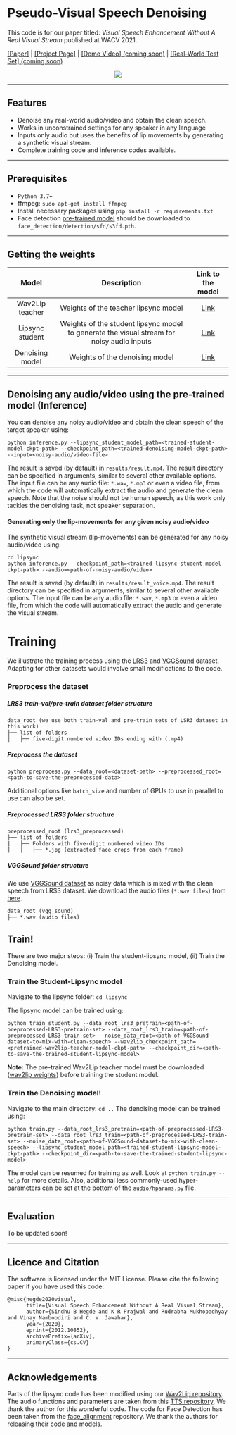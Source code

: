 

# Pseudo-Visual Speech Denoising

This code is for our paper titled: *Visual Speech Enhancement Without A Real Visual Stream* published at WACV 2021.

[[Paper]](https://arxiv.org/abs/2012.10852) | [[Project Page]](http://cvit.iiit.ac.in/research/projects/cvit-projects/visual-speech-enhancement-without-a-real-visual-stream/) | [[Demo Video] (coming soon)](https://github.com/Sindhu-Hegde/pseudo-visual-speech-denoising) | [[Real-World Test Set] (coming soon)](https://github.com/Sindhu-Hegde/pseudo-visual-speech-denoising#)
<br />
<p align="center">
    <img src="https://drive.google.com/uc?export=view&id=1y9FfNJIl5dI6_Luz6a7I_RWXHY7ZCF8_">
</p> 

------
**Features**
--------
- Denoise any real-world audio/video and obtain the clean speech.
- Works in unconstrained settings for any speaker in any language
- Inputs only audio but uses the benefits of lip movements by generating a synthetic visual stream. 
- Complete training code and inference codes available. 

----
Prerequisites
---
- `Python 3.7+`
- ffmpeg: `sudo apt-get install ffmpeg`
- Install necessary packages using `pip install -r requirements.txt`
- Face detection [pre-trained model](https://www.adrianbulat.com/downloads/python-fan/s3fd-619a316812.pth) should be downloaded to `face_detection/detection/sfd/s3fd.pth`.
-----
Getting the weights
-----


| Model  | Description |  Link to the model | 
| :-------------: | :---------------: | :---------------: |
| Wav2Lip teacher  |Weights of the teacher lipsync model | [Link](https://iiitaphyd-my.sharepoint.com/:u:/g/personal/radrabha_m_research_iiit_ac_in/Eb3LEzbfuKlJiR600lQWRxgBIY27JZg80f7V9jtMfbNDaQ?e=TBFBVW)  |
| Lipsync student  | Weights of the student lipsync model to generate the visual stream for noisy audio inputs | [Link](https://iiitaphyd-my.sharepoint.com/:u:/g/personal/sindhu_hegde_research_iiit_ac_in/EUR-4Fbq_11Dm5xzE5BpG8YBNVHqRi4cn0fabni74Zlauw?e=zl0AxL) |
| Denoising model  | Weights of the denoising model | [Link]() |---
---
Denoising any audio/video using the pre-trained model (Inference)
----
You can denoise any noisy audio/video and obtain the clean speech of the target speaker using:

    python inference.py --lipsync_student_model_path=<trained-student-model-ckpt-path> --checkpoint_path=<trained-denoising-model-ckpt-path> --input=<noisy-audio/video-file>

The result is saved (by default) in `results/result.mp4`. The result directory can be specified in arguments, similar to several other available options. The input file can be any audio file: `*.wav`, `*.mp3` or even a video file, from which the code will automatically extract the audio and generate the clean speech. Note that the noise should not be human speech, as this work only tackles the denoising task, not speaker separation.

#### Generating only the lip-movements for any given noisy audio/video
The synthetic visual stream (lip-movements) can be generated for any noisy audio/video using:

    cd lipsync
    python inference.py --checkpoint_path=<trained-lipsync-student-model-ckpt-path> --audio=<path-of-noisy-audio/video>

The result is saved (by default) in `results/result_voice.mp4`. The result directory can be specified in arguments, similar to several other available options. The input file can be any audio file: `*.wav`, `*.mp3` or even a video file, from which the code will automatically extract the audio and generate the visual stream.

# Training

We illustrate the training process using the [LRS3](https://www.robots.ox.ac.uk/~vgg/data/lip_reading/lrs3.html) and [VGGSound](https://www.robots.ox.ac.uk/~vgg/data/vggsound/) dataset. Adapting for other datasets would involve small modifications to the code.

### Preprocess the dataset
##### LRS3 train-val/pre-train dataset folder structure

```
data_root (we use both train-val and pre-train sets of LSR3 dataset in this work)
├── list of folders
│   ├── five-digit numbered video IDs ending with (.mp4)
```

##### Preprocess the dataset

    python preprocess.py --data_root=<dataset-path> --preprocessed_root=<path-to-save-the-preprocessed-data>

Additional options like `batch_size` and number of GPUs to use in parallel to use can also be set.

##### Preprocessed LRS3 folder structure

```
preprocessed_root (lrs3_preprocessed)
├── list of folders
|	├── Folders with five-digit numbered video IDs
|	│   ├── *.jpg (extracted face crops from each frame)
```

##### VGGSound folder structure

We use [VGGSound dataset](https://www.robots.ox.ac.uk/~vgg/data/vggsound/) as noisy data which is mixed with the clean speech from LRS3 dataset. We download the audio files (`*.wav files`) from [here](https://www.robots.ox.ac.uk/~vgg/data/vggsound/). 

```
data_root (vgg_sound)
├── *.wav (audio files)
```

## Train!

There are two major steps: (i) Train the student-lipsync model, (ii) Train the Denoising model.

### Train the Student-Lipsync model
Navigate to the lipsync folder: `cd lipsync`

The lipsync model can be trained using:

    python train_student.py --data_root_lrs3_pretrain=<path-of-preprocessed-LRS3-pretrain-set> --data_root_lrs3_train=<path-of-preprocessed-LRS3-train-set> --noise_data_root=<path-of-VGGSound-dataset-to-mix-with-clean-speech> --wav2lip_checkpoint_path=<pretrained-wav2lip-teacher-model-ckpt-path> --checkpoint_dir=<path-to-save-the-trained-student-lipsync-model>

**Note:** The pre-trained Wav2Lip teacher model must be downloaded ([wav2lip weights](https://iiitaphyd-my.sharepoint.com/:u:/g/personal/radrabha_m_research_iiit_ac_in/Eb3LEzbfuKlJiR600lQWRxgBIY27JZg80f7V9jtMfbNDaQ?e=TBFBVW))  before training the student model.
  
### Train the Denoising model!
Navigate to the main directory: `cd ..`
The denoising model can be trained using:

    python train.py --data_root_lrs3_pretrain=<path-of-preprocessed-LRS3-pretrain-set> --data_root_lrs3_train=<path-of-preprocessed-LRS3-train-set> --noise_data_root=<path-of-VGGSound-dataset-to-mix-with-clean-speech> --lipsync_student_model_path=<trained-student-lipsync-model-ckpt-path> --checkpoint_dir=<path-to-save-the-trained-student-lipsync-model>
    
The model can be resumed for training as well. Look at `python train.py --help` for more details. Also, additional less commonly-used hyper-parameters can be set at the bottom of the `audio/hparams.py` file.

----
Evaluation
---
To be updated soon!

---
Licence and Citation
---
The software is licensed under the MIT License. Please cite the following paper if you have used this code:

```
@misc{hegde2020visual,
      title={Visual Speech Enhancement Without A Real Visual Stream}, 
      author={Sindhu B Hegde and K R Prajwal and Rudrabha Mukhopadhyay and Vinay Namboodiri and C. V. Jawahar},
      year={2020},
      eprint={2012.10852},
      archivePrefix={arXiv},
      primaryClass={cs.CV}
}
```

---
Acknowledgements
---
Parts of the lipsync code has been modified using our [Wav2Lip repository](https://github.com/Rudrabha/Wav2Lip). The audio functions and parameters are taken from this [TTS repository](https://github.com/r9y9/deepvoice3_pytorch). We thank the author for this wonderful code. The code for Face Detection has been taken from the [face_alignment](https://github.com/1adrianb/face-alignment) repository. We thank the authors for releasing their code and models.
